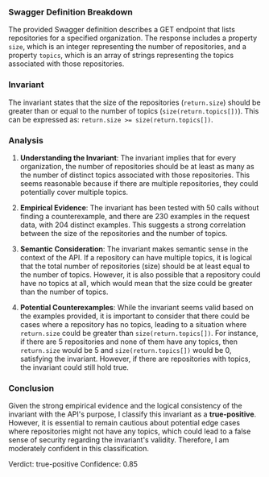 ### Swagger Definition Breakdown
The provided Swagger definition describes a GET endpoint that lists repositories for a specified organization. The response includes a property `size`, which is an integer representing the number of repositories, and a property `topics`, which is an array of strings representing the topics associated with those repositories.

### Invariant
The invariant states that the size of the repositories (`return.size`) should be greater than or equal to the number of topics (`size(return.topics[])`). This can be expressed as: `return.size >= size(return.topics[])`.

### Analysis
1. **Understanding the Invariant**: The invariant implies that for every organization, the number of repositories should be at least as many as the number of distinct topics associated with those repositories. This seems reasonable because if there are multiple repositories, they could potentially cover multiple topics.

2. **Empirical Evidence**: The invariant has been tested with 50 calls without finding a counterexample, and there are 230 examples in the request data, with 204 distinct examples. This suggests a strong correlation between the size of the repositories and the number of topics.

3. **Semantic Consideration**: The invariant makes semantic sense in the context of the API. If a repository can have multiple topics, it is logical that the total number of repositories (size) should be at least equal to the number of topics. However, it is also possible that a repository could have no topics at all, which would mean that the size could be greater than the number of topics.

4. **Potential Counterexamples**: While the invariant seems valid based on the examples provided, it is important to consider that there could be cases where a repository has no topics, leading to a situation where `return.size` could be greater than `size(return.topics[])`. For instance, if there are 5 repositories and none of them have any topics, then `return.size` would be 5 and `size(return.topics[])` would be 0, satisfying the invariant. However, if there are repositories with topics, the invariant could still hold true.

### Conclusion
Given the strong empirical evidence and the logical consistency of the invariant with the API's purpose, I classify this invariant as a **true-positive**. However, it is essential to remain cautious about potential edge cases where repositories might not have any topics, which could lead to a false sense of security regarding the invariant's validity. Therefore, I am moderately confident in this classification.

Verdict: true-positive
Confidence: 0.85
